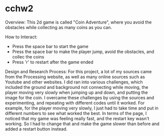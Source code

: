 # cchw2

Overview: This 2d game is called "Coin Adventure", where you avoid the obstacles while collecting as many coins as you can. 

How to Interact:
- Press the space bar to start the game
- Press the space bar to make the player jump, avoid the obstacles, and collec the coins
- Press 'r' to restart after the game ended

Design and Research Process: For this project, a lot of my sources came from the Processing website, as well as many online sources such as Youtube and other websites. I did ran into various challenges, which included the ground and background not connecting while moving, the player moving very slowly when jumping up and down, and putting the image for the coin. I overcame these challenges by using the sources and experimenting, and repeating with different codes until it worked. For example, for the player moving very slowly, I just had to take time and put in different numbers to see what worked the best. In terms of the page, I noticed that my game was feeling really fast, and the restart key wasn't working. So I had to change that and make the game slower than before and added a restart button instead. 

